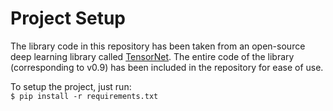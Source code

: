
# Project Setup

The library code in this repository has been taken from an open-source deep learning library called [TensorNet](https://github.com/shan18/TensorNet). The entire code of the library (corresponding to v0.9) has been included in the repository for ease of use.

To setup the project, just run:  
`$ pip install -r requirements.txt`